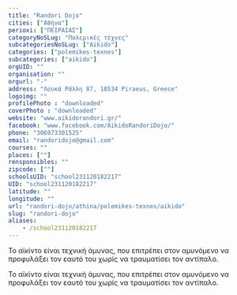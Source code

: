 ```yaml
---
title: "Randori Dojo"
cities: ["Αθήνα"]
perioxi: ["ΠΕΙΡΑΙΑΣ"]
categoryNoSLug: "Πολεμικές τέχνες"
subcategoriesNoSLug: ["Aikido"]
categories: ["polemikes-texnes"]
subcategories: ["aikido"]
orgUID: ""
organisation: ""
orgurl: "-"
address: "Λουκά Ράλλη 87, 18534 Piraeus, Greece"
logoimg: ""
profilePhoto : "downloaded"
coverPhoto : "downloaded"
website: "www.aikidorandori.gr/"
facebook: "www.facebook.com/AikidoRandoriDojo/"
phone: "306973301525"
email: "randoridojo@gmail.com"
courses: ""
places: [""]
rensponsibles: ""
zipcode: [""]
schoolsUID: "school231120182217"
UID: "school231120182217"
latitude: ""
longitude: ""
url: "randori-dojo/athina/polemikes-texnes/aikido"
slug: "randori-dojo"
aliases:
    - /school231120182217
---
```



Το αϊκίντο είναι τεχνική άμυνας, που επιτρέπει στον αμυνόμενο να προφυλάξει τον εαυτό του χωρίς να τραυματίσει τον αντίπαλο.

Το αϊκίντο είναι τεχνική άμυνας, που επιτρέπει στον αμυνόμενο να προφυλάξει τον εαυτό του χωρίς να τραυματίσει τον αντίπαλο.